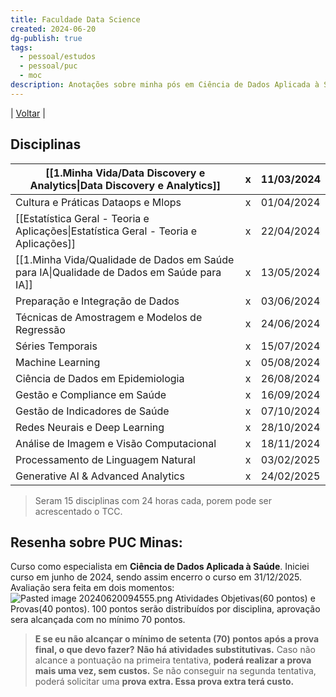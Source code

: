 ```yaml
---
title: Faculdade Data Science
created: 2024-06-20
dg-publish: true
tags:
  - pessoal/estudos
  - pessoal/puc
  - moc
description: Anotações sobre minha pós em Ciência de Dados Aplicada à Saúde.
---
```

| [Voltar](index) |
## Disciplinas

| [[1.Minha Vida/Data Discovery e Analytics\|Data Discovery e Analytics]]                | <center>x</center> | 11/03/2024 |
| --------------------------------------------- | ------------------ | ---------- |
| Cultura e Práticas Dataops e Mlops            | <center>x</center> | 01/04/2024 |
| [[Estatística Geral - Teoria e Aplicações\|Estatística Geral - Teoria e Aplicações]]   | <center>x</center> | 22/04/2024 |
| [[1.Minha Vida/Qualidade de Dados em Saúde para IA\|Qualidade de Dados em Saúde para IA]]       | <center>x</center> | 13/05/2024 |
| Preparação e Integração de Dados              | <center>x</center> | 03/06/2024 |
| Técnicas de Amostragem e Modelos de Regressão | <center>x</center> | 24/06/2024 |
| Séries Temporais                              | <center>x</center> | 15/07/2024 |
| Machine Learning                              | <center>x</center> | 05/08/2024 |
| Ciência de Dados em Epidemiologia             | <center>x</center> | 26/08/2024 |
| Gestão e Compliance em Saúde                  | <center>x</center> | 16/09/2024 |
| Gestão de Indicadores de Saúde                | <center>x</center> | 07/10/2024 |
| Redes Neurais e Deep Learning                 | <center>x</center> | 28/10/2024 |
| Análise de Imagem e Visão Computacional       | <center>x</center> | 18/11/2024 |
| Processamento de Linguagem Natural            | <center>x</center> | 03/02/2025 |
| Generative AI & Advanced Analytics            | <center>x</center> | 24/02/2025 |
> Seram 15 disciplinas com 24 horas cada, porem pode ser acrescentado o TCC.
## Resenha sobre PUC Minas:
Curso como especialista em **Ciência de Dados Aplicada à Saúde**.
Iniciei curso em junho de 2024, sendo assim encerro o curso em 31/12/2025.
Avaliação sera feita em dois momentos: 
![Pasted image 20240620094555.png](/img/user/0.Settings/img/Pasted%20image%2020240620094555.png)
Atividades Objetivas(60 pontos) e Provas(40 pontos).
100 pontos serão distribuídos por disciplina, aprovação sera alcançada com no mínimo 70 pontos.
> **E se eu não alcançar o mínimo de setenta (70) pontos após a prova final, o que devo fazer?**
> **Não há atividades substitutivas.** 
> Caso não alcance a pontuação na primeira tentativa, **poderá realizar a prova mais uma vez, sem custos.**
> Se não conseguir na segunda tentativa, poderá solicitar uma **prova extra. Essa prova extra terá custo.**
